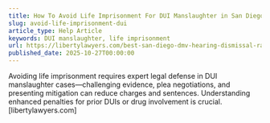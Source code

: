 ```yaml
---
title: How To Avoid Life Imprisonment For DUI Manslaughter in San Diego
slug: avoid-life-imprisonment-dui
article_type: Help Article
keywords: DUI manslaughter, life imprisonment
url: https://libertylawyers.com/best-san-diego-dmv-hearing-dismissal-rate/
published_date: 2025-10-27T00:00:00
---
```


Avoiding life imprisonment requires expert legal defense in DUI manslaughter cases—challenging evidence, plea negotiations, and presenting mitigation can reduce charges and sentences. Understanding enhanced penalties for prior DUIs or drug involvement is crucial.[libertylawyers.com]